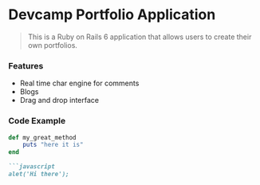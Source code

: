 # Devcamp Portfolio Application

> This is a Ruby on Rails 6 application that allows users to create their own portfolios.

### Features

- Real time char engine for comments
- Blogs
- Drag and drop interface

### Code Example

```Ruby
def my_great_method
    puts "here it is"
end

```javascript
alet('Hi there');
```
